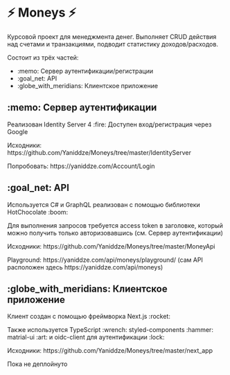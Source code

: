 # <h1>:zap: Moneys :zap:</h1>
<p>Курсовой проект для менеджмента денег. Выполняет CRUD действия над счетами и транзакциями, подводит статистику доходов/расходов.</p>

<p>Состоит из трёх частей:</p>
<ul>
  <li>:memo: Сервер аутентификации/регистрации</li>
  <li>:goal_net: API</li>
  <li>:globe_with_meridians: Клиентское приложение</li>
</ul>

<h2>:memo: Сервер аутентификации</h2>
<p>Реализован Identity Server 4 :fire: Доступен вход/регистрация через Google</p>
<p>Исходники: https://github.com/Yaniddze/Moneys/tree/master/IdentityServer</p>
<p>Попробовать: https://yaniddze.com/Account/Login</p>

<h2>:goal_net: API</h2>
<p>Используется C# и GraphQL реализован с помощью библиотеки HotChocolate :boom:</p>
<p>Для выполнения запросов требуется access token в заголовке, который можно получить только авторизовавшись (см. Сервер аутентификации)</p>
<p>Исходники: https://github.com/Yaniddze/Moneys/tree/master/MoneyApi</p>
<p>Playground: https://yaniddze.com/api/moneys/playground/ (сам API расположен здесь https://yaniddze.com/api/moneys)</p>

<h2>:globe_with_meridians: Клиентское приложение</h2>
<p>Клиент создан с помощью фреймворка Next.js :rocket:</p>
<p>Также используется TypeScript :wrench: styled-components :hammer: matrial-ui :art: и oidc-client для аутентификации :lock:</p>
<p>Исходники: https://github.com/Yaniddze/Moneys/tree/master/next_app</p>
<p>Пока не деплойнуто</p>
